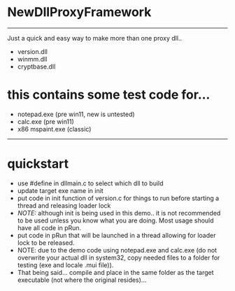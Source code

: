 # NewDllProxyFramework


---

Just a quick and easy way to make more than one proxy dll.. 
 - version.dll
 - winmm.dll
 - cryptbase.dll
   
# this contains some test code for...
 - notepad.exe (pre win11, new is untested)
 - calc.exe (pre win11)
 - x86 mspaint.exe (classic)

---
# quickstart
- use #define in dllmain.c to select which dll to build
- update target exe name in init
- put code in init function of version.c for things to run before starting a thread and releasing loader lock
- *NOTE:* although init is being used in this demo.. it is not recommended to be used unless you know what you are doing. Most usage should have all code in pRun.
- put code in pRun that will be launched in a thread allowing for loader lock to be released.
- NOTE: due to the demo code using notepad.exe and calc.exe (do not overwrite your actual dll in system32, copy needed files to a folder for testing (exe and locale .mui file)).
- That being said... compile and place in the same folder as the target executable (not where the original resides)...
